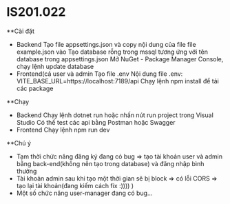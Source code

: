 # IS201.022
**Cài đặt
- Backend
Tạo file appsettings.json và copy nội dung của file file example.json vào
Tạo database rỗng trong mssql tương ứng với tên database trong appsettings.json
Mở NuGet - Package Manager Console, chạy lệnh update database
- Frontend(cả user và admin
Tạo file .env
Nội dung file .env: VITE_BASE_URL=https://localhost:7189/api
Chạy lệnh npm install để tải các package

**Chạy
- Backend
Chạy lệnh dotnet run hoặc nhấn nút run project trong Visual Studio
Có thể test các api bằng Postman hoặc Swagger 
- Frontend
Chạy lệnh npm run dev

**Chú ý
- Tạm thời chức năng đăng ký đang có bug => tạo tài khoản user và admin bằng back-end(không nên tạo trong database) và đăng nhập bình thường
- Tài khoản admin sau khi tạo một thời gian sẽ bị block => có lỗi CORS => tạo lại tài khoản(đang kiếm cách fix :)))) )
- Một số chức năng user-manager đang có bug...
 

